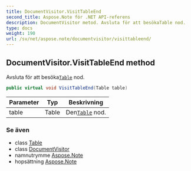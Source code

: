 ```yaml
---
title: DocumentVisitor.VisitTableEnd
second_title: Aspose.Note för .NET API-referens
description: DocumentVisitor metod. Avsluta för att besökaTable nod.
type: docs
weight: 190
url: /sv/net/aspose.note/documentvisitor/visittableend/
---
```

## DocumentVisitor.VisitTableEnd method

Avsluta för att besöka[`Table`](../../table/) nod.

```csharp
public virtual void VisitTableEnd(Table table)
```

| Parameter | Typ | Beskrivning |
| --- | --- | --- |
| table | Table | Den[`Table`](../../table/) nod. |

### Se även

* class [Table](../../table/)
* class [DocumentVisitor](../)
* namnutrymme [Aspose.Note](../../documentvisitor/)
* hopsättning [Aspose.Note](../../../)


